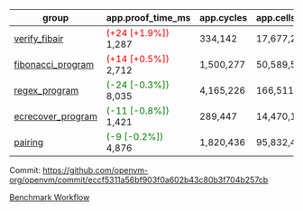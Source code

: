 | group | app.proof_time_ms | app.cycles | app.cells_used | leaf.proof_time_ms | leaf.cycles | leaf.cells_used |
| -- | -- | -- | -- | -- | -- | -- |
| [verify_fibair](https://github.com/openvm-org/openvm/blob/benchmark-results/benchmarks-pr/1583/verify_fibair-eccf5311a56bf903f0a602b43c80b3f704b257cb.md) |<span style='color: red'>(+24 [+1.9%])</span> 1,287 |  334,142 |  17,677,298 |- | - | - |
| [fibonacci_program](https://github.com/openvm-org/openvm/blob/benchmark-results/benchmarks-pr/1583/fibonacci-eccf5311a56bf903f0a602b43c80b3f704b257cb.md) |<span style='color: red'>(+14 [+0.5%])</span> 2,712 |  1,500,277 |  50,589,503 |- | - | - |
| [regex_program](https://github.com/openvm-org/openvm/blob/benchmark-results/benchmarks-pr/1583/regex-eccf5311a56bf903f0a602b43c80b3f704b257cb.md) |<span style='color: green'>(-24 [-0.3%])</span> 8,035 |  4,165,226 |  166,511,152 |- | - | - |
| [ecrecover_program](https://github.com/openvm-org/openvm/blob/benchmark-results/benchmarks-pr/1583/ecrecover-eccf5311a56bf903f0a602b43c80b3f704b257cb.md) |<span style='color: green'>(-11 [-0.8%])</span> 1,421 |  289,447 |  14,470,186 |- | - | - |
| [pairing](https://github.com/openvm-org/openvm/blob/benchmark-results/benchmarks-pr/1583/pairing-eccf5311a56bf903f0a602b43c80b3f704b257cb.md) |<span style='color: green'>(-9 [-0.2%])</span> 4,876 |  1,820,436 |  95,832,407 |- | - | - |


Commit: https://github.com/openvm-org/openvm/commit/eccf5311a56bf903f0a602b43c80b3f704b257cb

[Benchmark Workflow](https://github.com/openvm-org/openvm/actions/runs/14486722640)
